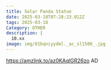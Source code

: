 ```yaml
---
title: Solar Panda Statue
date: 2025-03-18T07:28:23.012Z
tags: 2025-03-18
Category: OTHER
description: |
  10.xx
image: img/81bqniyydml._ac_sl1500_.jpg
---
```

https://amzlink.to/az0KAqlGR26zo
AD